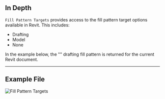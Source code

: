 ## In Depth
`Fill Pattern Targets` provides access to the fill pattern target options available in Revit. This includes:
- Drafting
- Model
- None

In the example below, the "<Solid Fill>" drafting fill pattern is returned for the current Revit document.
___
## Example File

![Fill Pattern Targets](./DSRevitNodesUI.FillPatternTargets_img.jpg)